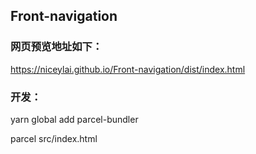 ## Front-navigation
### 网页预览地址如下：

https://niceylai.github.io/Front-navigation/dist/index.html

### 开发：

yarn global add parcel-bundler

parcel src/index.html
